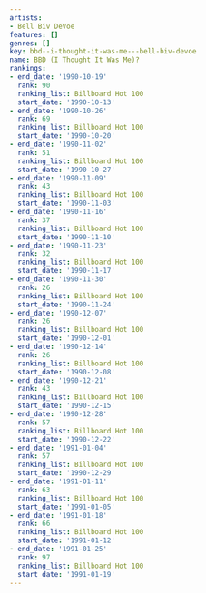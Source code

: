 ```yaml
---
artists:
- Bell Biv DeVoe
features: []
genres: []
key: bbd--i-thought-it-was-me---bell-biv-devoe
name: BBD (I Thought It Was Me)?
rankings:
- end_date: '1990-10-19'
  rank: 90
  ranking_list: Billboard Hot 100
  start_date: '1990-10-13'
- end_date: '1990-10-26'
  rank: 69
  ranking_list: Billboard Hot 100
  start_date: '1990-10-20'
- end_date: '1990-11-02'
  rank: 51
  ranking_list: Billboard Hot 100
  start_date: '1990-10-27'
- end_date: '1990-11-09'
  rank: 43
  ranking_list: Billboard Hot 100
  start_date: '1990-11-03'
- end_date: '1990-11-16'
  rank: 37
  ranking_list: Billboard Hot 100
  start_date: '1990-11-10'
- end_date: '1990-11-23'
  rank: 32
  ranking_list: Billboard Hot 100
  start_date: '1990-11-17'
- end_date: '1990-11-30'
  rank: 26
  ranking_list: Billboard Hot 100
  start_date: '1990-11-24'
- end_date: '1990-12-07'
  rank: 26
  ranking_list: Billboard Hot 100
  start_date: '1990-12-01'
- end_date: '1990-12-14'
  rank: 26
  ranking_list: Billboard Hot 100
  start_date: '1990-12-08'
- end_date: '1990-12-21'
  rank: 43
  ranking_list: Billboard Hot 100
  start_date: '1990-12-15'
- end_date: '1990-12-28'
  rank: 57
  ranking_list: Billboard Hot 100
  start_date: '1990-12-22'
- end_date: '1991-01-04'
  rank: 57
  ranking_list: Billboard Hot 100
  start_date: '1990-12-29'
- end_date: '1991-01-11'
  rank: 63
  ranking_list: Billboard Hot 100
  start_date: '1991-01-05'
- end_date: '1991-01-18'
  rank: 66
  ranking_list: Billboard Hot 100
  start_date: '1991-01-12'
- end_date: '1991-01-25'
  rank: 97
  ranking_list: Billboard Hot 100
  start_date: '1991-01-19'
---
```


